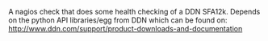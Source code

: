 A nagios check that does some health checking of a DDN SFA12k.
Depends on the python API libraries/egg from DDN which can
be found on: 
http://www.ddn.com/support/product-downloads-and-documentation
